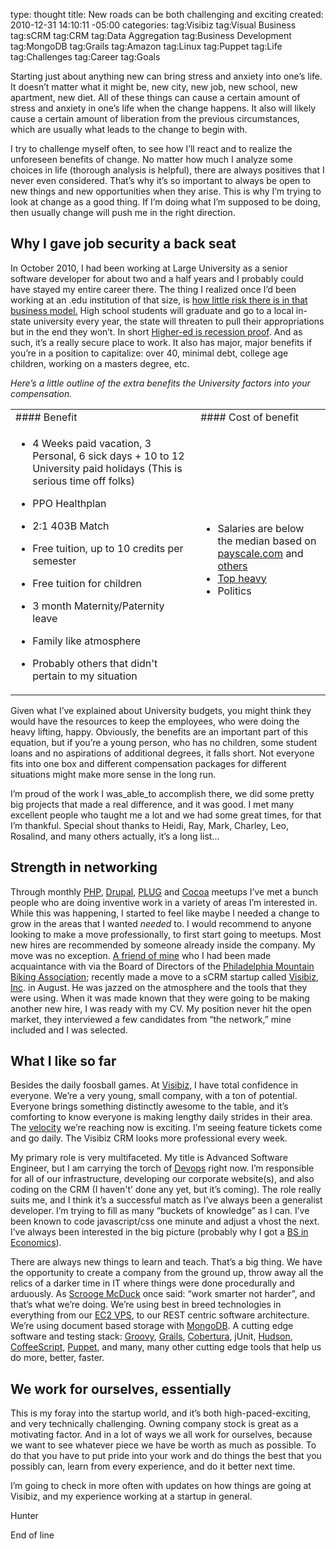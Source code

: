 type: thought
title: New roads can be both challenging and exciting
created: 2010-12-31 14:10:11 -05:00
categories: 
tag:Visibiz
tag:Visual Business
tag:sCRM
tag:CRM
tag:Data Aggregation
tag:Business Development
tag:MongoDB
tag:Grails
tag:Amazon
tag:Linux
tag:Puppet
tag:Life
tag:Challenges
tag:Career
tag:Goals

Starting just about anything new can bring stress and anxiety into one’s life. It doesn’t matter what it might be, new city, new job, new school, new apartment, new diet. All of these things can cause a certain amount of stress and anxiety in one’s life when the change happens. It also will likely cause a certain amount of liberation from the previous circumstances, which are usually what leads to the change to begin with. 

I try to challenge myself often, to see how I’ll react and to realize the unforeseen benefits of change. No matter how much I analyze some choices in life (thorough analysis is helpful), there are always positives that I never even considered. That’s why it’s so important to always be open to new things and new opportunities when they arise. This is why I’m trying to look at change as a good thing. If I’m doing what I’m supposed to be doing, then usually change will push me in the right direction.

## Why I gave job security a back seat

In October 2010, I had been working at Large University as a senior software developer for about two and a half years and I probably could have stayed my entire career there. The thing I realized once I’d been working at an .edu institution of that size, is [how little risk there is in that business model.](http://www.google.com/url?q=http%3A%2F%2Fwww.investopedia.com%2Fterms%2Fe%2Finelastic.asp&amp;sa=D&amp;sntz=1&amp;usg=AFQjCNEc3p6vp7BXxo7blMAZ7QtXSG63mw) High school students will graduate and go to a local in-state university every year, the state will threaten to pull their appropriations but in the end they won’t. In short [Higher-ed is recession proof](http://www.google.com/url?q=http%3A%2F%2Fflyingkitemedia.com%2Ffeatures%2Fselectgreaterphiladelphia1021.aspx&amp;sa=D&amp;sntz=1&amp;usg=AFQjCNEEzRGJEqIj6n9DJ8Cjg4IKsbzDig). And as such, it’s a really secure place to work. It also has major, major benefits if you’re in a position to capitalize: over 40, minimal debt, college age children, working on a masters degree, etc.

_Here’s a little outline of the extra benefits the University factors into your compensation._
<table border="0" cellpadding="0" cellspacing="0">
<tbody>
<tr>
<td >
#### Benefit
</td>
<td >
#### Cost of benefit
</td>
</tr>
<tr>
<td >

*   4 Weeks paid vacation, 3 Personal, 6 sick days + 10 to 12 University paid holidays (This is serious time off folks)
*   PPO Healthplan
*   2:1 403B Match
*   Free tuition, up to 10 credits per semester
*   Free tuition for children
*   3 month Maternity/Paternity leave

*   Family like atmosphere
*   Probably others that didn't pertain to my situation

</td><td >

*   Salaries are below the median based on [payscale.com](http://www.google.com/url?q=http%3A%2F%2Fpayscale.com&amp;sa=D&amp;sntz=1&amp;usg=AFQjCNGKBQju64lSBmT1YEND_7AmETGT3A) and [others](http://www.google.com/url?q=http%3A%2F%2Fwww1.salary.com%2FSoftware-Engineer-III-salary.html&amp;sa=D&amp;sntz=1&amp;usg=AFQjCNEzkz9j_kAm9iogvBsGfCW0_uQKEw)
*   [Top heavy](http://www.google.com/url?q=http%3A%2F%2Farticles.courant.com%2F2010-12-18%2Fnews%2Fhc-ed-state-university-spending-1218-20101218_1_task-force-csu-administrative-bloat&amp;sa=D&amp;sntz=1&amp;usg=AFQjCNH3X3eOKD0UMNDmEYu3FK-pgXXQJA)
*   Politics

</td></tr>
</tbody>
</table>

Given what I’ve explained about University budgets, you might think they would have the resources to keep the employees, who were doing the heavy lifting, happy. Obviously, the benefits are an important part of this equation, but if you’re a young person, who has no children, some student loans and no aspirations of additional degrees, it falls short. Not everyone fits into one box and different compensation packages for different situations might make more sense in the long run.

I’m proud of the work I was_able_to accomplish there, we did some pretty big projects that made a real difference, and it was good. I met many excellent people who taught me a lot and we had some great times, for that I’m thankful. Special shout thanks to Heidi, Ray, Mark, Charley, Leo, Rosalind, and many others actually, it’s a long list...

## Strength in networking

Through monthly [PHP](http://www.google.com/url?q=http%3A%2F%2Fwww.meetup.com%2Fphillyphp%2F&amp;sa=D&amp;sntz=1&amp;usg=AFQjCNEfBkMBgo6kiV9Ur6dW34TcKXRIxA), [Drupal](http://www.google.com/url?q=http%3A%2F%2Fgroups.drupal.org%2Fphiladelphia-area&amp;sa=D&amp;sntz=1&amp;usg=AFQjCNGDtoH5BcJeQypHEcUnjjP5AZDLPQ), [PLUG](http://www.google.com/url?q=http%3A%2F%2Fwww.phillylinux.org%2F&amp;sa=D&amp;sntz=1&amp;usg=AFQjCNHNIC3P2ghUKwDAavdQKG4tVBg6nQ) and [Cocoa](http://www.google.com/url?q=http%3A%2F%2Fphillycocoa.org%2F&amp;sa=D&amp;sntz=1&amp;usg=AFQjCNEyi7WOAZGhUeNOFp-hRUAKQ33bIA) meetups I’ve met a bunch people who are doing inventive work in a variety of areas I’m interested in. While this was happening, I started to feel like maybe I needed a change to grow in the areas that I wanted _needed_ to. I would recommend to anyone looking to make a move professionally, to first start going to meetups. Most new hires are recommended by someone already inside the company. My move was no exception. [A friend of mine](http://www.google.com/url?q=http%3A%2F%2Fk20e.com&amp;sa=D&amp;sntz=1&amp;usg=AFQjCNHljJ32VO_qKi_mXUMd3osbyeIptQ) who I had been made acquaintance with via the Board of Directors of the [Philadelphia Mountain Biking Association](http://www.google.com/url?q=http%3A%2F%2Fwww.phillymtb.org&amp;sa=D&amp;sntz=1&amp;usg=AFQjCNFq_gXFwGcWw6_OeSrI_bUKq05pCw); recently made a move to a sCRM startup called [Visibiz, Inc](http://www.google.com/url?q=http%3A%2F%2Fwww.visibiz.com&amp;sa=D&amp;sntz=1&amp;usg=AFQjCNHYZYboo5djk7_daCK71zMAKba0FQ). in August. He was jazzed on the atmosphere and the tools that they were using. When it was made known that they were going to be making another new hire, I was ready with my CV. My position never hit the open market, they interviewed a few candidates from “the network,” mine included and I was selected. 

## What I like so far

Besides the daily foosball games. At [Visibiz](http://www.google.com/url?q=http%3A%2F%2Fwww.visibiz.com&amp;sa=D&amp;sntz=1&amp;usg=AFQjCNHYZYboo5djk7_daCK71zMAKba0FQ), I have total confidence in everyone. We’re a very young, small company, with a ton of potential.  Everyone brings something distinctly awesome to the table, and it’s comforting to know everyone is making lengthy daily strides in their area. The [velocity](http://www.google.com/url?q=http%3A%2F%2Fen.wikipedia.org%2Fwiki%2FVelocity_%28software_development%29&amp;sa=D&amp;sntz=1&amp;usg=AFQjCNGnwTQT-rvgcifnsL-PjJXnS-Z8PA) we’re reaching now is exciting. I’m seeing feature tickets come and go daily. The Visibiz CRM looks more professional every week. 

My primary role is very multifaceted. My title is Advanced Software Engineer, but I am carrying the torch of [Devops](http://www.google.com/url?q=http%3A%2F%2Fen.wikipedia.org%2Fwiki%2FDevOps&amp;sa=D&amp;sntz=1&amp;usg=AFQjCNH93noSIdj7HX9cx3bk6jBwpiUb4Q) right now. I’m responsible for all of our infrastructure, developing our corporate website(s), and also coding on the CRM (I haven't’ done any yet, but it’s coming). The role really suits me, and I think it’s a successful match as I’ve always been a generalist developer. I’m trying to fill as many “buckets of knowledge” as I can. I’ve been known to code javascript/css one minute and adjust a vhost the next. I’ve always been interested in the big picture (probably why I got a [BS in Economics](http://www.google.com/url?q=http%3A%2F%2Fwww.lebow.drexel.edu%2F&amp;sa=D&amp;sntz=1&amp;usg=AFQjCNHO9gVZRM7Tzr0fWQBXHTDOD62IzA)). 

There are always new things to learn and teach. That’s a big thing. We have the opportunity to create a company from the ground up, throw away all the relics of a darker time in IT where things were done procedurally and arduously. As [Scrooge McDuck](http://www.google.com/url?q=http%3A%2F%2Fen.wikipedia.org%2Fwiki%2FScrooge_McDuck&amp;sa=D&amp;sntz=1&amp;usg=AFQjCNECmH7bh0gbDD6r5_aG1gn8OnAjwQ) once said: “work smarter not harder”, and that’s what we’re doing. We’re using best in breed technologies in everything from our [EC2 VPS](http://www.google.com/url?q=http%3A%2F%2Faws.amazon.com%2F&amp;sa=D&amp;sntz=1&amp;usg=AFQjCNFnRZErlBb0t_Um8-YTxLlJ0AMbkQ), to our REST centric software architecture. We’re using document based storage with [MongoDB](http://www.google.com/url?q=http%3A%2F%2Fwww.mongodb.org%2F&amp;sa=D&amp;sntz=1&amp;usg=AFQjCNEbhl-87RwAJABHUobqyutVb2nFBg). A cutting edge software and testing stack: [Groovy](http://www.google.com/url?q=http%3A%2F%2Fgroovy.codehaus.org%2F&amp;sa=D&amp;sntz=1&amp;usg=AFQjCNEdyQ4xBh97kHqlIEXulMcCufcgYg), [Grails](http://www.google.com/url?q=http%3A%2F%2Fwww.grails.org%2F&amp;sa=D&amp;sntz=1&amp;usg=AFQjCNElG5fuHBTM4Ezze_6xT1YxaUSUJw), [Cobertura](http://www.google.com/url?q=http%3A%2F%2Fcobertura.sourceforge.net%2F&amp;sa=D&amp;sntz=1&amp;usg=AFQjCNFBf3-vgtqVNV7LlRFPb4buJ7_4XQ), jUnit, [Hudson](http://www.google.com/url?q=http%3A%2F%2Fhudson-ci.org%2F&amp;sa=D&amp;sntz=1&amp;usg=AFQjCNF_r1w6x_MiNf4JgyFo8UhyCQCqpw), [CoffeeScript,](http://www.google.com/url?q=http%3A%2F%2Fjashkenas.github.com%2Fcoffee-script%2F&amp;sa=D&amp;sntz=1&amp;usg=AFQjCNE_aVIakN2dGw800qCP2IYlzrLNuw) [Puppet](http://www.puppetlabs.com), and many, many other cutting edge tools that help us do more, better, faster.

## We work for ourselves, essentially

This is my foray into the startup world, and it’s both high-paced-exciting, and very technically challenging. Owning company stock is great as a motivating factor. And in a lot of ways we all work for ourselves, because we want to see whatever piece we have be worth as much as possible. To do that you have to put pride into your work and do things the best that you possibly can, learn from every experience, and do it better next time. 

I’m going to check in more often with updates on how things are going at Visibiz, and my experience working at a startup in general.

Hunter

End of line 
